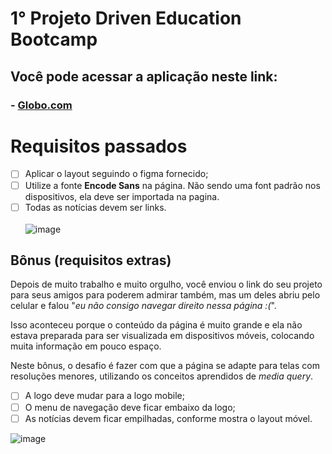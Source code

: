 # 1° Projeto Driven Education Bootcamp
## Você pode acessar a aplicação neste link:
### - <a href="https://yokuny.github.io/Globo.com/">Globo.com</a>

# Requisitos passados

- [ ] Aplicar o layout seguindo o figma fornecido;
- [ ] Utilize a fonte **Encode Sans** na página. Não sendo uma font padrão nos dispositivos, ela deve ser importada na pagina.
- [ ] Todas as notícias devem ser links.
<br><br>
![image](https://)
## Bônus (requisitos extras)

Depois de muito trabalho e muito orgulho, você enviou o link do seu projeto para seus amigos para poderem admirar também, mas um deles abriu pelo celular e falou "*eu não consigo navegar direito nessa página :(*".

Isso aconteceu porque o conteúdo da página é muito grande e ela não estava preparada para ser visualizada em dispositivos móveis, colocando muita informação em pouco espaço.

Neste bônus, o desafio é fazer com que a página se adapte para telas com resoluções menores, utilizando os conceitos aprendidos de *media query*.

- [ ]  A logo deve mudar para a logo mobile;
- [ ]  O menu de navegação deve ficar embaixo da logo;
- [ ]  As notícias devem ficar empilhadas, conforme mostra o layout móvel.

![image](https://)
